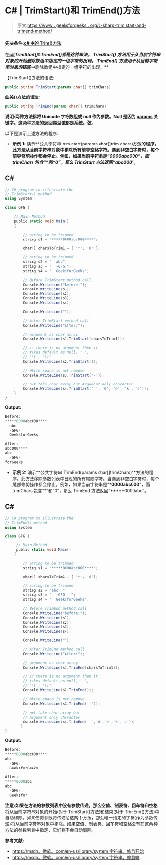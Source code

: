 # C# | TrimStart()和 TrimEnd()方法

> 原文:[https://www . geeksforgeeks . org/c-sharp-trim start-and-trimend-method/](https://www.geeksforgeeks.org/c-sharp-trimstart-and-trimend-method/)

#### 先决条件:[c# 中的 Trim()方法](https://www.geeksforgeeks.org/c-trim-method/)

在[**c#**](https://www.geeksforgeeks.org/introduction-to-c-sharp/)***TrimStart()***&***TrimEnd()***都是这种串法。 **TrimStart()** 方法用于从当前字符串对象的**开始删除数组中指定的一组字符的出现。 **TrimEnd()** 方法用于从当前字符串对象的**结尾**中删除数组中指定的一组字符的出现。**

【TrimStart()方法的语法:

```cs
public string TrimStart(params char[] trimChars)
```

**曲美()方法的语法:**

```cs
public string TrimEnd(params char[] trimChars)
```

**说明:**两种方法都将 Unicode 字符数组或 null 作为参数。Null 是因为 [**params**](https://www.geeksforgeeks.org/c-params/) 关键字。这两种方法的返回类型值都是**系统。弦**。

以下是演示上述方法的程序:

*   **示例 1:** 演示**公共字符串 trim start(params char[]trim chars)**方法的程序。此方法从当前字符串对象中移除所有前导空格字符。遇到非空白字符时，每个前导修剪操作都会停止。例如，如果当前字符串是“*****0000abc000****”，而 trimChars 包含“*”和“0”，那么 TrimStart 方法返回“abc000****”。

## C#

```cs
// C# program to illustrate the
// TrimStart() method
using System;

class GFG {

    // Main Method
    public static void Main()
    {

        // string to be trimmed
        string s1 = "*****0000abc000****";

        char[] charsToTrim1 = { '*', '0' };

        // string to be trimmed
        string s2 = "  abc";
        string s3 = "  -GFG-";
        string s4 = "  GeeksforGeeks";

        // Before TrimStart method call
        Console.WriteLine("Before:");
        Console.WriteLine(s1);
        Console.WriteLine(s2);
        Console.WriteLine(s3);
        Console.WriteLine(s4);

        Console.WriteLine("");

        // After TrimStart method call
        Console.WriteLine("After:");

        // argument as char array
        Console.WriteLine(s1.TrimStart(charsToTrim1));

        // if there is no argument then it
        // takes default as null, ' ',
        // '\t', '\r'
        Console.WriteLine(s2.TrimStart());

        // White space is not remove
        Console.WriteLine(s3.TrimStart('-'));

        // not take char array but Argument only character
        Console.WriteLine(s4.TrimStart(' ', 'G', 'e', 'k', 's'));
    }
}
```

**Output:** 

```cs
Before:
*****0000abc000****
  abc
  -GFG-
  GeeksforGeeks

After:
abc000****
abc
  -GFG-
forGeeks
```

*   **示例 2:** 演示**公共字符串 TrimEnd(params char[]trimChars)**方法的程序。此方法移除参数列表中出现的所有尾随字符。当遇到非空白字符时，每个尾部修剪操作都会停止。例如，如果当前字符串是“*****0000abc000****”，而 trimChars 包含“*”和“0”，那么 TrimEnd 方法返回“*****0000abc”。

## C#

```cs
// C# program to illustrate the
// TrimEnd() method
using System;

class GFG {

     // Main Method
     public static void Main()
    {

        // String to be trimmed
        string s1 = "*****0000abc000****";

        char[] charsToTrim1 = { '*', '0'};

        // string to be trimmed
        string s2 = "abc  ";
        string s3 = "  -GFG-  ";
        string s4 = "  GeeksforGeeks";

        // Before TrimEnd method call
        Console.WriteLine("Before:");
        Console.WriteLine(s1);
        Console.WriteLine(s2);
        Console.WriteLine(s3);
        Console.WriteLine(s4);

        Console.WriteLine("");

        // After TrimEnd method call
        Console.WriteLine("After:");

        // argument as char array
        Console.WriteLine(s1.TrimEnd(charsToTrim1));

        // if there is no argument then it
        // takes default as null, ' ',
        // '\t', '\r'
        Console.WriteLine(s2.TrimEnd());

        // White space is not remove
        Console.WriteLine(s3.TrimEnd('-'));

        // not take char array but
        // Argument only character
        Console.WriteLine(s4.TrimEnd(' ','G','e','k','s'));
       }
}
```

**Output:** 

```cs
Before:
*****0000abc000****
abc  
  -GFG-  
  GeeksforGeeks

After:
*****0000abc
abc
  -GFG-  
  Geeksfor
```

**注意:**如果在方法的参数列表中没有参数传递，那么**空值、制表符、回车符和空格**将从当前字符串对象的开始(对于 TrimStart()方法)和结束(对于 TrimEnd()方法)中自动移除。如果任何参数将传递给这两个方法，那么唯一指定的字符(作为参数传递)将从当前字符串对象中移除。如果空值、制表符、回车符和空格没有在这两种方法的参数列表中指定，它们将不会自动删除。

**参考文献:**

*   [https://msdn。微软。com/en-us/library/system 字符串。修剪开始](https://msdn.microsoft.com/en-us/library/system.string.trimstart(v=vs.110).aspx)
*   [https://msdn。微软。com/en-us/library/system 字符串。修剪端](https://msdn.microsoft.com/en-us/library/system.string.trimend(v=vs.110).aspx)